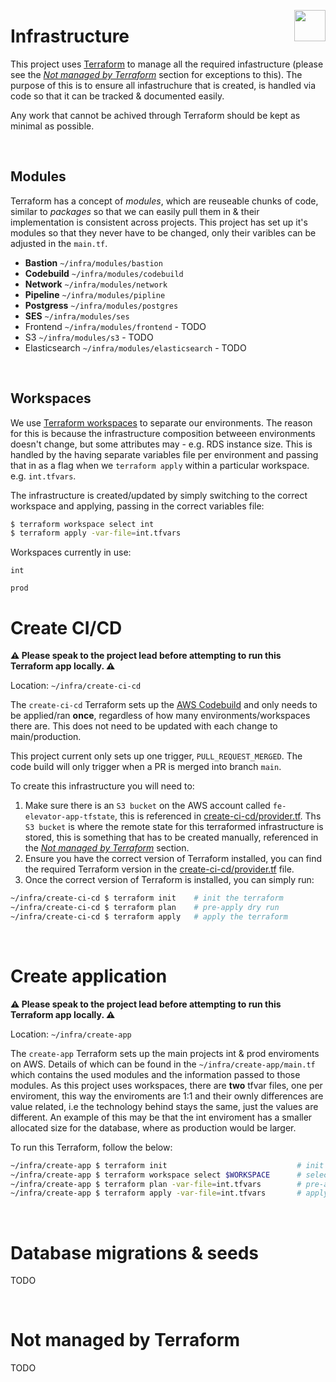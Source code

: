 <img src="https://www.jisc.ac.uk/sites/all/themes/jisc_clean/img/jisc-logo.svg" align="right" width=50 height=50/><h1 align="left">Infrastructure</h1>

This project uses [Terraform](https://www.terraform.io/) to manage all the required infastructure (please see the _[Not managed by Terraform](#Not-managed-by-Terraform)_ section for exceptions to this).
The purpose of this is to ensure all infastruchure that is created, is handled via code so that it can be tracked & documented easily.

Any work that cannot be achived through Terraform should be kept as minimal as possible.

&nbsp;

## Modules

Terraform has a concept of _modules_, which are reuseable chunks of code, similar to _packages_ so that we can easily pull them in & their implementation is consistent across
projects. This project has set up it's modules so that they never have to be changed, only their varibles can be adjusted in the `main.tf`.

-   **Bastion** `~/infra/modules/bastion`
-   **Codebuild** `~/infra/modules/codebuild`
-   **Network** `~/infra/modules/network`
-   **Pipeline** `~/infra/modules/pipline`
-   **Postgress** `~/infra/modules/postgres`
-   **SES** `~/infra/modules/ses`
-   Frontend `~/infra/modules/frontend` - TODO
-   S3 `~/infra/modules/s3` - TODO
-   Elasticsearch `~/infra/modules/elasticsearch` - TODO

&nbsp;

## Workspaces

We use [Terraform workspaces](https://learn.hashicorp.com/tutorials/terraform/organize-configuration?in=terraform/modules) to separate our environments. The reason for this is because the infrastructure composition betweeen environments doesn't change, but some attributes may - e.g. RDS instance size. This is handled by the having separate variables file per environment and passing that in as a flag when we `terraform apply` within a particular workspace. e.g. `int.tfvars`.

The infrastructure is created/updated by simply switching to the correct workspace and applying, passing in the correct variables file:

```bash
$ terraform workspace select int
$ terraform apply -var-file=int.tfvars
```

Workspaces currently in use:

`int`

`prod`

# Create CI/CD

**⚠️ Please speak to the project lead before attempting to run this Terraform app locally. ⚠️**

Location: `~/infra/create-ci-cd`

The `create-ci-cd` Terraform sets up the [AWS Codebuild](https://aws.amazon.com/codebuild/) and only needs to be applied/ran **once**, regardless of how many environments/workspaces there are. This does not need to be updated with each change to main/production.

This project current only sets up one trigger, `PULL_REQUEST_MERGED`.
The code build will only trigger when a PR is merged into branch `main`.

To create this infrastructure you will need to:

1. Make sure there is an `S3 bucket` on the AWS account called `fe-elevator-app-tfstate`, this is referenced in [create-ci-cd/provider.tf](./create-cicd/provider.tf). Ths `S3 bucket` is where the remote state for this terraformed infrastructure is stored, this is something that has to be created manually, referenced in the _[Not managed by Terraform](#Not-managed-by-Terraform)_ section.
2. Ensure you have the correct version of Terraform installed, you can find the required Terraform version in the [create-ci-cd/provider.tf](./create-cicd/provider.tf) file.
3. Once the correct version of Terraform is installed, you can simply run:

```bash
~/infra/create-ci-cd $ terraform init    # init the terraform
~/infra/create-ci-cd $ terraform plan    # pre-apply dry run
~/infra/create-ci-cd $ terraform apply   # apply the terraform
```

&nbsp;

# Create application

**⚠️ Please speak to the project lead before attempting to run this Terraform app locally. ⚠️**

Location: `~/infra/create-app`

The `create-app` Terraform sets up the main projects int & prod enviroments on AWS. Details of which can be found in the `~/infra/create-app/main.tf` which contains the used modules and the information passed to those modules.
As this project uses workspaces, there are **two** tfvar files, one per enviroment, this way the enviroments are 1:1 and their ownly differences are value related, i.e the technology behind stays the same, just the values are different. An example of this may be that the int enviroment has a smaller allocated size for the database, where as production would be larger.

To run this Terraform, follow the below:

```bash
~/infra/create-app $ terraform init                             # init the terraform
~/infra/create-app $ terraform workspace select $WORKSPACE      # select the enviroment workspace (int or prod)
~/infra/create-app $ terraform plan -var-file=int.tfvars        # pre-apply dry run (pass in enviroment vars)
~/infra/create-app $ terraform apply -var-file=int.tfvars       # apply the terraform (pass in enviroment vars)
```

&nbsp;

# Database migrations & seeds

TODO

&nbsp;

# Not managed by Terraform

TODO

&nbsp;
